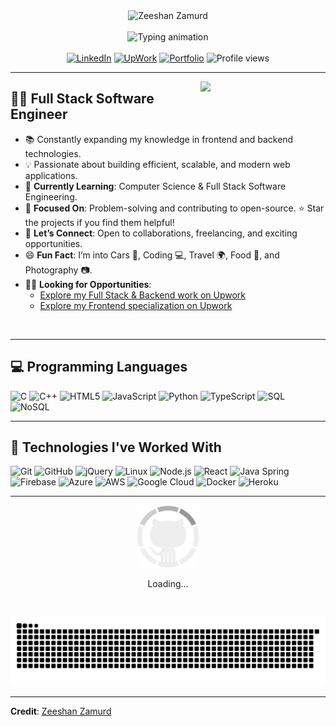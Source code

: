<div align="center">
    <img src="https://avatars.githubusercontent.com/u/72025353?v=4" alt="Zeeshan Zamurd" height="200">
</div>

<br>

<div align="center">
    <img src="https://readme-typing-svg.herokuapp.com?color=%236FDA44&size=32&center=true&vCenter=true&width=600&height=50&lines=Hello+I'm+Zeeshan+Zamurd+%F0%9F%91%8B;Full+Stack+Developer;Frontend+Engineer;Backend+Engineer;Problem+Solver;Freelancer;Open-Source+Advocate" alt="Typing animation" />
</div>

<br>

<div align="center">
    <a href="https://www.linkedin.com/in/zeeshan-z-622718201/"><img src="https://img.shields.io/badge/Linkedin-0077b5?style=flat&logo=linkedin" alt="LinkedIn" /></a>
    <a href="https://www.upwork.com/freelancers/~01aba8081eb0b2fb25"><img src="https://img.shields.io/badge/Upwork-494949?style=flat&logo=upwork" alt="UpWork" /></a>
    <a href="https://zeeshan-zamurd.site"><img src="https://img.shields.io/badge/Portfolio-0e75b6?style=flat&logo=Google-Chrome&logoColor=white" alt="Portfolio" /></a>
    <img src="https://komarev.com/ghpvc/?username=zeeshan-zamurd-codeineasyway&label=Profile%20views&color=0e75b6&style=flat" alt="Profile views" />
</div>

---

<img src="https://media.giphy.com/media/Ah3zHH7hvsSB2/giphy.gif" align="right" width="200" />

## 👨‍💻 Full Stack Software Engineer

- 📚 Constantly expanding my knowledge in frontend and backend technologies.
- 💡 Passionate about building efficient, scalable, and modern web applications.
- 🌱 **Currently Learning**: Computer Science & Full Stack Software Engineering.
- 🎯 **Focused On**: Problem-solving and contributing to open-source. ⭐️ Star the projects if you find them helpful!
- 💬 **Let’s Connect**: Open to collaborations, freelancing, and exciting opportunities.
- 😄 **Fun Fact**: I’m into Cars 🚗, Coding 💻, Travel 🌍, Food 🍱, and Photography 📷.
- 👨‍💻 **Looking for Opportunities**:  
  - [Explore my Full Stack & Backend work on Upwork](https://www.upwork.com/freelancers/~01aba8081eb0b2fb25)  
  - [Explore my Frontend specialization on Upwork](https://www.upwork.com/freelancers/~01aba8081eb0b2fb25)

<br clear="both">

---

## 💻 Programming Languages

![C](https://img.shields.io/badge/-C-000000?style=flat&logo=c)
![C++](https://img.shields.io/badge/-C++-000000?style=flat&logo=c%2B%2B)
![HTML5](https://img.shields.io/badge/-HTML5-000000?style=flat&logo=html5)
![JavaScript](https://img.shields.io/badge/-JavaScript-000000?style=flat&logo=javascript)
![Python](https://img.shields.io/badge/-Python-000000?style=flat&logo=python)
![TypeScript](https://img.shields.io/badge/-TypeScript-000000?style=flat&logo=typescript)
![SQL](https://img.shields.io/badge/-SQL-000000?style=flat&logo=postgresql)
![NoSQL](https://img.shields.io/badge/-MongoDB-000000?style=flat&logo=mongodb)

---

## 🚀 Technologies I've Worked With

![Git](https://img.shields.io/badge/-Git-222222?style=flat&logo=git&logoColor=F05032)
![GitHub](https://img.shields.io/badge/-GitHub-222222?style=flat&logo=github&logoColor=181717)
![jQuery](https://img.shields.io/badge/-jQuery-222222?style=flat&logo=jQuery&logoColor=0769AD)
![Linux](https://img.shields.io/badge/-Linux-222222?style=flat&logo=linux&logoColor=FCC624)
![Node.js](https://img.shields.io/badge/-Node.js-222222?style=flat&logo=node.js&logoColor=339933)
![React](https://img.shields.io/badge/-React-222222?style=flat&logo=React&logoColor=61DAFB)
![Java Spring](https://img.shields.io/badge/-Spring-222222?style=flat&logo=spring&logoColor=6DB33F)
![Firebase](https://img.shields.io/badge/Firebase-222222?style=flat-square&logo=firebase)
![Azure](https://img.shields.io/badge/Microsoft%20Azure-222222?style=flat-square&logo=microsoft-azure)
![AWS](https://img.shields.io/badge/-Amazon%20Web%20Services-222222?style=flat-square&logo=Amazon-Web-Services)
![Google Cloud](https://img.shields.io/badge/Google%20Cloud-black?style=flat-square&logo=google-cloud)
![Docker](https://img.shields.io/badge/-Docker-black?style=flat-square&logo=docker)
![Heroku](https://img.shields.io/badge/-Heroku-222222?style=flat-square&logo=heroku)

---

<div align="center">
    <img src="https://raw.githubusercontent.com/AhmedFathyDev/AhmedFathyDev/main/GitHub.gif" alt="GitHub Activity" height="100">
    <p>Loading...</p>
</div>

<br>

<p align="center">
    <img src="https://github.com/7oSkaaa/7oSkaaa/blob/output/github-contribution-grid-snake.svg?" alt="Snake animation"/>
</p>

---

**Credit**: [Zeeshan Zamurd](https://github.com/ZeeshanZamurd)

